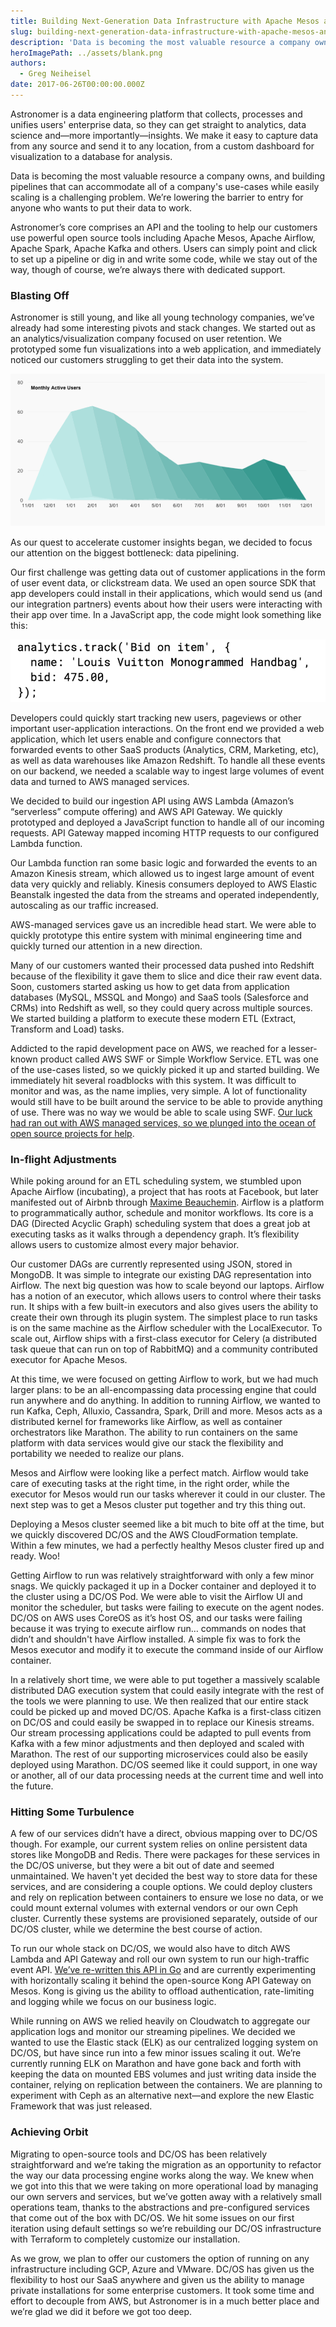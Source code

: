 ```yaml
---
title: Building Next-Generation Data Infrastructure with Apache Mesos and DC/OS
slug: building-next-generation-data-infrastructure-with-apache-mesos-and-dc-os
description: 'Data is becoming the most valuable resource a company owns. With DC/OS, we’re lowering the barrier to entry for anyone who wants to put their data to work.'
heroImagePath: ../assets/blank.png
authors:
  - Greg Neiheisel
date: 2017-06-26T00:00:00.000Z
---
```


Astronomer is a data engineering platform that collects, processes and unifies users' enterprise data, so they can get straight to analytics, data science and—more importantly—insights. We make it easy to capture data from any source and send it to any location, from a custom dashboard for visualization to a database for analysis.

Data is becoming the most valuable resource a company owns, and building pipelines that can accommodate all of a company's use-cases while easily scaling is a challenging problem. We’re lowering the barrier to entry for anyone who wants to put their data to work.

Astronomer’s core comprises an API and the tooling to help our customers use powerful open source tools including Apache Mesos, Apache Airflow, Apache Spark, Apache Kafka and others. Users can simply point and click to set up a pipeline or dig in and write some code, while we stay out of the way, though of course, we’re always there with dedicated support.

### Blasting Off

Astronomer is still young, and like all young technology companies, we’ve already had some interesting pivots and stack changes. We started out as an analytics/visualization company focused on user retention. We prototyped some fun visualizations into a web application, and immediately noticed our customers struggling to get their data into the system.&nbsp;

![active users.png](../assets/activeusers.png)

As our quest to accelerate customer insights began, we decided to focus our attention on the biggest bottleneck: data pipelining.

Our first challenge was getting data out of customer applications in the form of user event data, or clickstream data. We used an open source SDK that app developers could install in their applications, which would send us (and our integration partners) events about how their users were interacting with their app over time. In a JavaScript app, the code might look something like this:&nbsp;

![tracked event.png](../assets/trackedevent.png)

Developers could quickly start tracking new users, pageviews or other important user-application interactions. On the front end we provided a web application, which let users enable and configure connectors that forwarded events to other SaaS products (Analytics, CRM, Marketing, etc), as well as data warehouses like Amazon Redshift. To handle all these events on our backend, we needed a scalable way to ingest large volumes of event data and turned to AWS managed services.

We decided to build our ingestion API using AWS Lambda (Amazon’s “serverless” compute offering) and AWS API Gateway. We quickly prototyped and deployed a JavaScript function to handle all of our incoming requests. API Gateway mapped incoming HTTP requests to our configured Lambda function.

Our Lambda function ran some basic logic and forwarded the events to an Amazon Kinesis stream, which allowed us to ingest large amount of event data very quickly and reliably. Kinesis consumers deployed to AWS Elastic Beanstalk ingested the data from the streams and operated independently, autoscaling as our traffic increased.

AWS-managed services gave us an incredible head start. We were able to quickly prototype this entire system with minimal engineering time and quickly turned our attention in a new direction.

Many of our customers wanted their processed data pushed into Redshift because of the flexibility it gave them to slice and dice their raw event data. Soon, customers started asking us how to get data from application databases (MySQL, MSSQL and Mongo) and SaaS tools (Salesforce and CRMs) into Redshift as well, so they could query across multiple sources. We started building a platform to execute these modern ETL (Extract, Transform and Load) tasks.

Addicted to the rapid development pace on AWS, we reached for a lesser-known product called AWS SWF or Simple Workflow Service. ETL was one of the use-cases listed, so we quickly picked it up and started building. We immediately hit several roadblocks with this system. It was difficult to monitor and was, as the name implies, very simple. A lot of functionality would still have to be built around the service to be able to provide anything of use. There was no way we would be able to scale using SWF. [Our luck had ran out with AWS managed services, so we plunged into the ocean of open source projects for help](https://www.astronomer.io/blog/why-we-built-our-data-platform-on-aws-and-why-we-rebuilt-it-with-open-source).

### In-flight Adjustments

While poking around for an ETL scheduling system, we stumbled upon Apache Airflow (incubating), a project that has roots at Facebook, but later manifested out of Airbnb through [Maxime Beauchemin](https://medium.com/the-astronomer-journey/airflow-and-the-future-of-data-engineering-a-q-a-266f68d956a9). Airflow is a platform to programmatically author, schedule and monitor workflows. Its core is a DAG (Directed Acyclic Graph) scheduling system that does a great job at executing tasks as it walks through a dependency graph. It’s flexibility allows users to customize almost every major behavior.

Our customer DAGs are currently represented using JSON, stored in MongoDB. It was simple to integrate our existing DAG representation into Airflow. The next big question was how to scale beyond our laptops. Airflow has a notion of an executor, which allows users to control where their tasks run. It ships with a few built-in executors and also gives users the ability to create their own through its plugin system. The simplest place to run tasks is on the same machine as the Airflow scheduler with the LocalExecutor. To scale out, Airflow ships with a first-class executor for Celery (a distributed task queue that can run on top of RabbitMQ) and a community contributed executor for Apache Mesos.

At this time, we were focused on getting Airflow to work, but we had much larger plans: to be an all-encompassing data processing engine that could run anywhere and do anything. In addition to running Airflow, we wanted to run Kafka, Ceph, Alluxio, Cassandra, Spark, Drill and more. Mesos acts as a distributed kernel for frameworks like Airflow, as well as container orchestrators like Marathon. The ability to run containers on the same platform with data services would give our stack the flexibility and portability we needed to realize our plans.

Mesos and Airflow were looking like a perfect match. Airflow would take care of executing tasks at the right time, in the right order, while the executor for Mesos would run our tasks wherever it could in our cluster. The next step was to get a Mesos cluster put together and try this thing out.

Deploying a Mesos cluster seemed like a bit much to bite off at the time, but we quickly discovered DC/OS and the AWS CloudFormation template. Within a few minutes, we had a perfectly healthy Mesos cluster fired up and ready. Woo!

Getting Airflow to run was relatively straightforward with only a few minor snags. We quickly packaged it up in a Docker container and deployed it to the cluster using a DC/OS Pod. We were able to visit the Airflow UI and monitor the scheduler, but tasks were failing to execute on the agent nodes. DC/OS on AWS uses CoreOS as it’s host OS, and our tasks were failing because it was trying to execute airflow run… commands on nodes that didn’t and shouldn't have Airflow installed. A simple fix was to fork the Mesos executor and modify it to execute the command inside of our Airflow container.

In a relatively short time, we were able to put together a massively scalable distributed DAG execution system that could easily integrate with the rest of the tools we were planning to use. We then realized that our entire stack could be picked up and moved DC/OS. Apache Kafka is a first-class citizen on DC/OS and could easily be swapped in to replace our Kinesis streams. Our stream processing applications could be adapted to pull events from Kafka with a few minor adjustments and then deployed and scaled with Marathon. The rest of our supporting microservices could also be easily deployed using Marathon. DC/OS seemed like it could support, in one way or another, all of our data processing needs at the current time and well into the future.

### Hitting Some Turbulence

A few of our services didn’t have a direct, obvious mapping over to DC/OS though. For example, our current system relies on online persistent data stores like MongoDB and Redis. There were packages for these services in the DC/OS universe, but they were a bit out of date and seemed unmaintained. We haven't yet decided the best way to store data for these services, and are considering a couple options. We could deploy clusters and rely on replication between containers to ensure we lose no data, or we could mount external volumes with external vendors or our own Ceph cluster. Currently these systems are provisioned separately, outside of our DC/OS cluster, while we determine the best course of action.

To run our whole stack on DC/OS, we would also have to ditch AWS Lambda and API Gateway and roll our own system to run our high-traffic event API. [We’ve re-written this API in Go](https://www.astronomer.io/blog/scaling-off-aws-exploring-go-for-high-performance-services) and are currently experimenting with horizontally scaling it behind the open-source Kong API Gateway on Mesos. Kong is giving us the ability to offload authentication, rate-limiting and logging while we focus on our business logic.

While running on AWS we relied heavily on Cloudwatch to aggregate our application logs and monitor our streaming pipelines. We decided we wanted to use the Elastic stack (ELK) as our centralized logging system on DC/OS, but have since run into a few minor issues scaling it out. We’re currently running ELK on Marathon and have gone back and forth with keeping the data on mounted EBS volumes and just writing data inside the container, relying on replication between the containers.&nbsp;We are planning to experiment with Ceph as an alternative next—and&nbsp;explore the new Elastic Framework that was just released.

### Achieving Orbit

Migrating to open-source tools and DC/OS has been relatively straightforward and we’re taking the migration as an opportunity to refactor the way our data processing engine works along the way. We knew when we got into this that we were taking on more operational load by managing our own servers and services, but we’ve gotten away with a relatively small operations team, thanks to the abstractions and pre-configured services that come out of the box with DC/OS. We hit some issues on our first iteration using default settings so we’re rebuilding our DC/OS infrastructure with Terraform to completely customize our installation.

As we grow, we plan to offer our customers the option of running on any infrastructure including GCP, Azure and VMware. DC/OS has given us the flexibility to host our SaaS anywhere and given us the ability to manage private installations for some enterprise customers. It took some time and effort to decouple from AWS, but Astronomer is in a much better place and we’re glad we did it before we got too deep.

